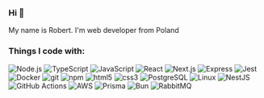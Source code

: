 ### Hi 🤙
My name is Robert. I'm web developer from Poland <img src="https://cdn-icons-png.flaticon.com/512/323/323338.png" width="13"/>

<h3>Things I code with:</h3>
<p>
  <img alt="Node.js" src="https://img.shields.io/badge/-Node.js-43853d?style=flat-square&logo=Node.js&logoColor=white" />
  <img alt="TypeScript" src="https://img.shields.io/badge/-TypeScript-007ACC?style=flat-square&logo=typescript&logoColor=white" />
  <img alt="JavaScript" src="https://img.shields.io/badge/-JavaScript-F7E018?style=flat-square&logo=javascript&logoColor=black" />
  <img alt="React" src="https://img.shields.io/badge/-React-45b8d8?style=flat-square&logo=react&logoColor=white" />
  <img alt="Next.js" src="https://img.shields.io/badge/-Next-000000?style=flat-square&logo=nextdotjs&logoColor=white" />
  <img alt="Express" src="https://img.shields.io/badge/-Express-F7F7F7?style=flat-square&logo=express&logoColor=black" />
  <img alt="Jest" src="https://img.shields.io/badge/-Jest-97747e?style=flat-square&logo=jest&logoColor=white" />
  <img alt="Docker" src="https://img.shields.io/badge/-Docker-46a2f1?style=flat-square&logo=docker&logoColor=white" />
  <img alt="git" src="https://img.shields.io/badge/-Git-F05032?style=flat-square&logo=git&logoColor=white" />
  <img alt="npm" src="https://img.shields.io/badge/-NPM-CB3837?style=flat-square&logo=npm&logoColor=white" />
  <img alt="html5" src="https://img.shields.io/badge/-HTML5-E34F26?style=flat-square&logo=html5&logoColor=white" />
  <img alt="css3" src="https://img.shields.io/badge/-CSS3-28A4D8?style=flat-square&logo=css3&logoColor=white" />
  <img alt="PostgreSQL" src="https://img.shields.io/badge/-PostgreSQL-336791?style=flat-square&logo=postgresql&logoColor=white" />
  <img alt="Linux" src="https://img.shields.io/badge/-Linux-F7BA1F?style=flat-square&logo=linux&logoColor=black" />
  <img alt="NestJS" src="https://img.shields.io/badge/-NestJS-D31F4F?style=flat-square&logo=nestjs&logoColor=black" />
  <img alt="GitHub Actions" src="https://img.shields.io/badge/-GitHub%20Actions-002F67?style=flat-square&logo=githubactions&logoColor=white" />
  <img alt="AWS" src="https://img.shields.io/badge/-AWS-EF931E?style=flat-square&logo=amazonaws&logoColor=black" />
  <img alt="Prisma" src="https://img.shields.io/badge/-Prisma-0C3249?style=flat-square&logo=prisma&logoColor=white" />
  <img alt="Bun" src="https://img.shields.io/badge/-Bun-black?style=flat-square&logo=Bun&logoColor=white" />
  <img alt="RabbitMQ" src="https://img.shields.io/badge/-RabbitMQ-white?style=flat-square&logo=RabbitMQ" />
<!--   <img alt="Kubernetes" src="https://img.shields.io/badge/-Kubernetes-326CE5?style=flat-square&logo=Kubernetes&logoColor=white" /> -->
</p>


